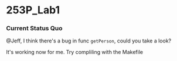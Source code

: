 # 253P_Lab1

### Current Status Quo

@Jeff, I think there's a bug in func `getPerson`, could you take a look? 

It's working now for me. Try compliling with the Makefile
